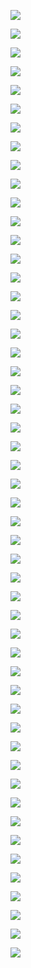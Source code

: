 ![](Assets/51735BD2-464B-4265-B3BE-B215529A6996.png)

![](Assets/9D963C4B-BD63-486E-9A86-3957811BAA68.png)

![](Assets/106DC8AB-1B5C-4A2B-9772-550DCE671D3D.png)

![](Assets/06A4D477-9BF0-4A9C-8D38-B4FD2B8BA49A.png)

![](Assets/7C36FB62-662E-47D7-8D77-24F00F252D20.png)

![](Assets/93757DB3-CF48-404B-8474-F8D2BB680CE3.png)

![](Assets/C745A3F4-A10E-4B03-A3EC-C77658EE0EB3.png)

![](Assets/599ED3A6-5049-472B-AB43-D50811B6ABAA.png)

![](Assets/084FC7AC-66D1-4446-8A13-783CAD35CC83.png)

![](Assets/B1BCC4E5-F85C-4211-8477-0E35B988B45E.png)

![](Assets/C1723753-60D4-477B-A13F-42D76A110A6E.png)

![](Assets/D2207228-1981-463B-A941-6BBA05F47797.png)

![](Assets/118C5CF1-1D14-4EFB-A324-1DE372FC887A.png)

![](Assets/2B9DB0CC-5231-4F63-A645-B019294BF1F3.png)

![](Assets/D632B522-E935-4718-9D0D-B292F19873DC.png)

![](Assets/1D089021-882B-42D8-BD6F-B2859E854BE3.png)

![](Assets/F023960B-CE11-4DB5-BCFB-8A9261EEF643.png)

![](Assets/BD404369-B590-4A5C-9266-D13A1269AE55.png)

![](Assets/7196F92B-8780-453D-9D3C-3B3F5F130885.png)

![](Assets/7F273BFF-A92A-434C-A5E9-D244E20CFC89.png)

![](Assets/A406475D-A89A-4A28-B4EB-B200CD32C5F4.png)

![](Assets/07A0CCD4-5895-4430-960C-C8A704A66F3B.png)

![](Assets/26D5B02E-D293-49A0-B217-BC07D0ABF828.png)

![](Assets/D69F6E14-E2C6-4759-BF18-753164F81238.png)

![](Assets/127BAA38-96C4-42ED-8670-9E6B61799382.png)

![](Assets/BC6686CD-5E60-4645-A759-E95D4F7F7D6F.png)

![](Assets/FDDDE140-4861-4B86-842B-A4D42ACFFA9A.png)

![](Assets/C7644597-94E3-449B-A274-C0AA66D6337F.png)

![](Assets/0B9C5B74-31ED-4E3A-BD60-90E8CEDD7790.png)

![](Assets/893C9970-1956-40D9-B130-E132133098EE.png)

![](Assets/6D431B38-8ED4-498A-A196-BDFC0DCD11A2.png)

![](Assets/EFEC9E0D-1663-4BC5-A44D-319E8A777CFD.png)

![](Assets/28627EA5-C0AA-4CD8-94F1-1B62F83DE5AE.png)

![](Assets/A2F3E64D-A16F-450D-8FA8-CA0FEC05FE05.png)

![](Assets/3A50E7E5-90B3-441D-8E86-559896F7084F.png)

![](Assets/1F395FCB-38F1-4E26-B640-97CA2404C1E6.png)

![](Assets/0E6CCEAE-B530-4B84-855A-0B031A59067A.png)

![](Assets/58F5E0F9-C3BA-4FDA-B612-3EC4CD253BEE.png)

![](Assets/7A50EC8A-270C-4DB8-A709-6B639267E3C9.png)

![](Assets/2D8AAB4F-7EEA-4655-BB11-56852A664E67.png)

![](Assets/AE6D18A3-8618-4A5B-9C0D-4B945ED84E72.png)

![](Assets/1693CD67-7E3C-4C4A-A3BF-F8F07818FDAE.png)

![](Assets/036D5019-2E12-4645-9194-E998D1096DA0.png)

![](Assets/8CD96B16-F748-4F33-8CE1-14D0AE010A85.png)

![](Assets/A04378FF-1425-4D23-A646-D91C740E7DEB.png)

![](Assets/D9DF08D2-48E6-40B5-9220-C369BB81D778.png)

![](Assets/3EBF69AD-AE3F-48EC-9CB2-0D9DF2EA4E1C.png)

![](Assets/7CBE8BC0-7EC1-4CC5-BE4D-ED243E3E0ECF.png)

![](Assets/8F5A7107-F617-4E43-8EAA-D1003A74A8E3.png)

![](Assets/8DA1D657-8F87-44EB-A522-F6522C51377B.png)

![](Assets/C260AF4F-904E-40F4-AE57-4A6F30AD0D74.png)